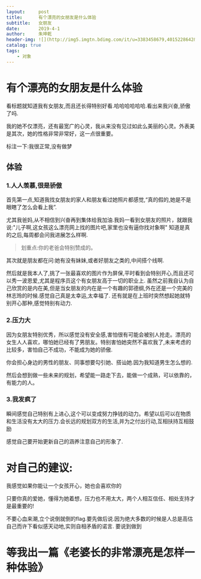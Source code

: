 ```yaml
---
layout:     post
title:      有个漂亮的女朋友是什么体验
subtitle:   女朋友
date:       2019-4-1
author:     朱坤乾
header-img: ![](http://img5.imgtn.bdimg.com/it/u=3383458679,4015228642&fm=11&gp=0.jpg)
catalog: true
tags:
    - 对象
---
```


#  有个漂亮的女朋友是什么体验

看标题就知道我有女朋友,而且还长得特别好看.哈哈哈哈哈哈.看出来我兴奋,骄傲了吗.

我的她不仅漂亮，还有最宽广的心灵，我从来没有见过如此么美丽的心灵。外表美是其次，她的性格非常非常好，这一点很重要。

标注一下:我很正常,没有做梦

##  体验

###  1.人人羡慕,很是骄傲
首先第一点,知道我找女朋友的家人和朋友看过她照片都感觉,“真的假的,她是不是眼瞎了怎么会看上我”.
	
尤其我爸妈,从不相信到兴奋再到集体给我加油.我妈一看到女朋友的照片，就跟我说:"儿子啊,这女孩这么漂亮网上找的图片吧,家里也没有逼你找对象啊"
知道是真的之后,每周都会问我进展怎么样啊.
	
>划重点:你的老爸会特别赞成的。
	
其次就是朋友都在问:她有没有妹妹,或者好朋友之类的,中间搭个线啊.
	
然后就是我本人了,挑了一张最喜欢的图片作为屏保,平时看到会特别开心,而且还可以秀一波恩爱,尤其是程序员这个有女朋友高于一切的职业上.
虽然之前我自认为自己欣赏的是内在美,但是当女朋友的内在是一个有趣的郭德纲,外在还是一个完美的林志玲的时候.感觉自己真是太幸运,太幸福了.
还有就是在上班时突然想起她就特别开心那种,感觉特别有动力.
	
###  2.压力大

因为女朋友特别优秀，所以感觉没有安全感,害怕很有可能会被别人抢走。漂亮的女生人人喜欢，哪怕她已经有了男朋友。特别害怕她突然不喜欢我了,未来考虑的比较多，害怕自己不成功，不能成为她的骄傲.
	
你会担心身边的男性的朋友、同事想要勾引她、搭讪她.因为我知道男生怎么想的.
	
然后会想到做一些未来的规划，希望能一路走下去，能做一个成熟，可以依靠的，有能力的人。
		
###  3.我发疯了

瞬间感觉自己特别有上进心,这个可以变成努力挣钱的动力。希望以后可以在物质和生活没有太大的压力.会长远的规划双方的生活,并为之付出行动,互相扶持互相鼓励
	
感觉自己要开始更新自己的涵养注意自己的形象了.

	

#  对自己的建议:

我感觉如果你能让一个女孩开心，她也会喜欢你的

只要你真的爱她，懂得为她着想，压力也不用太大，两个人相互信任、相处支持才是最重要的!

不要心血来潮,立个说倒就倒的flag.要先做后说.因为绝大多数的时候是人总是高估自己而许下看似感天动地,实则自相矛盾的诺言.
要说到做到

#  等我出一篇《老婆长的非常漂亮是怎样一种体验》
